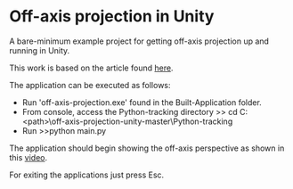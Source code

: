 # Off-axis projection in Unity

A bare-minimum example project for getting off-axis projection up and running in Unity.

This work is based on the article found [here](https://medium.com/@michel.brisis/off-axis-projection-in-unity-1572d826541e?source=friends_link&sk=1884d03651947a41cd553168714cbfb6).

The application can be executed as follows:

- Run 'off-axis-projection.exe' found in the Built-Application folder.
- From console, access the Python-tracking directory >> cd C:\<path>\off-axis-projection-unity-master\Python-tracking
- Run >>python main.py

The application should begin showing the off-axis perspective as shown in this [video](https://drive.google.com/file/d/11oc2YuKHkMvqdLqCBxBuSGJyH_6QfDcP/view?usp=sharing).

For exiting the applications just press Esc.
